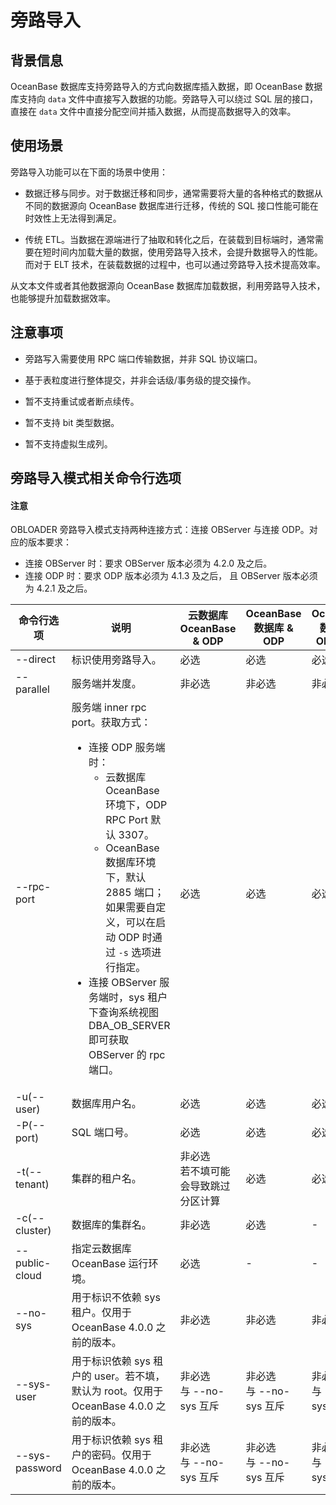 # 旁路导入

## 背景信息

OceanBase 数据库支持旁路导入的方式向数据库插入数据，即 OceanBase 数据库支持向 `data` 文件中直接写入数据的功能。旁路导入可以绕过 SQL 层的接口，直接在 `data` 文件中直接分配空间并插入数据，从而提高数据导入的效率。

## 使用场景

旁路导入功能可以在下面的场景中使用：

- 数据迁移与同步。对于数据迁移和同步，通常需要将大量的各种格式的数据从不同的数据源向 OceanBase 数据库进行迁移，传统的 SQL 接口性能可能在时效性上无法得到满足。

- 传统 ETL。当数据在源端进行了抽取和转化之后，在装载到目标端时，通常需要在短时间内加载大量的数据，使用旁路导入技术，会提升数据导入的性能。而对于 ELT 技术，在装载数据的过程中，也可以通过旁路导入技术提高效率。

从文本文件或者其他数据源向 OceanBase 数据库加载数据，利用旁路导入技术，也能够提升加载数据效率。

## 注意事项

- 旁路写入需要使用 RPC 端口传输数据，并非 SQL 协议端口。

- 基于表粒度进行整体提交，并非会话级/事务级的提交操作。

- 暂不支持重试或者断点续传。

- 暂不支持 bit 类型数据。

- 暂不支持虚拟生成列。

## 旁路导入模式相关命令行选项

<main id="notice" type='notice'>
   <h4>注意</h4>
   <p>OBLOADER 旁路导入模式支持两种连接方式：连接 OBServer 与连接 ODP。对应的版本要求： <ul><li>连接 OBServer 时：要求 OBServer 版本必须为 4.2.0 及之后。</li><li>连接 ODP 时：要求 ODP 版本必须为 4.1.3 及之后， 且 OBServer 版本必须为 4.2.1 及之后。</li></ul></p>
</main>

|命令行选项|说明|云数据库 OceanBase  & ODP| OceanBase 数据库 & ODP| OceanBase 数据库 & OBServer|
|-----------------|---------|---------|-------|-------|
|--direct|标识使用旁路导入。|必选|必选|必选|
|--parallel|服务端并发度。|非必选|非必选|非必选|
|--rpc-port|服务端 inner rpc port。获取方式：<ul><li>连接 ODP 服务端时：<ul><li>云数据库 OceanBase 环境下，ODP RPC Port 默认 3307。</li><li> OceanBase 数据库环境下，默认 2885 端口；如果需要自定义，可以在启动 ODP 时通过 `-s` 选项进行指定。</li></ul></li><li>连接 OBServer 服务端时，sys 租户下查询系统视图 DBA_OB_SERVER 即可获取 OBServer 的 rpc 端口。</li></ul>|必选|必选|必选|
|-u(--user)|数据库用户名。|必选|必选|必选|
|-P(--port)|SQL 端口号。|必选|必选|必选|
|-t(--tenant)|集群的租户名。|非必选<br>若不填可能会导致跳过分区计算|必选|必选|
|-c(--cluster)|数据库的集群名。|非必选|必选|-|
|--public-cloud|指定云数据库 OceanBase 运行环境。|必选|-|-|
|--no-sys|用于标识不依赖 sys 租户。仅用于 OceanBase 4.0.0 之前的版本。|非必选|非必选|非必选|
|--sys-user|用于标识依赖 sys 租户的 user。若不填，默认为 root。仅用于 OceanBase 4.0.0 之前的版本。|非必选<br>与 --no-sys 互斥|非必选<br>与 --no-sys 互斥|非必选<br>与 --no-sys 互斥|
|--sys-password|用于标识依赖 sys 租户的密码。仅用于 OceanBase 4.0.0 之前的版本。|非必选<br>与 --no-sys 互斥|非必选<br>与 --no-sys 互斥|非必选<br>与 --no-sys 互斥|